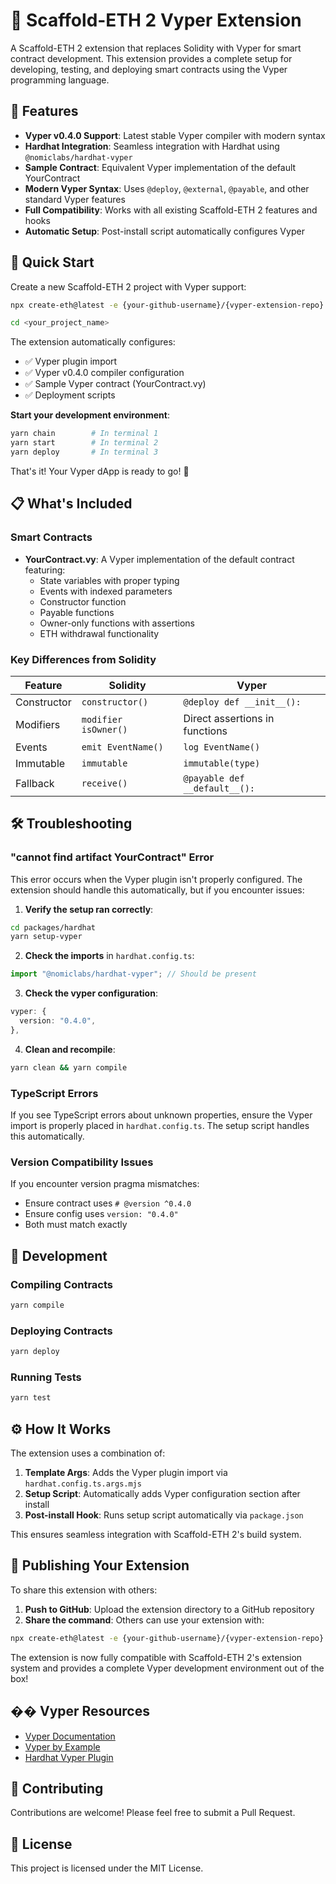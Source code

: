 # 🐍 Scaffold-ETH 2 Vyper Extension

A Scaffold-ETH 2 extension that replaces Solidity with Vyper for smart contract development. This extension provides a complete setup for developing, testing, and deploying smart contracts using the Vyper programming language.

## 🌟 Features

- **Vyper v0.4.0 Support**: Latest stable Vyper compiler with modern syntax
- **Hardhat Integration**: Seamless integration with Hardhat using `@nomiclabs/hardhat-vyper`
- **Sample Contract**: Equivalent Vyper implementation of the default YourContract
- **Modern Vyper Syntax**: Uses `@deploy`, `@external`, `@payable`, and other standard Vyper features
- **Full Compatibility**: Works with all existing Scaffold-ETH 2 features and hooks
- **Automatic Setup**: Post-install script automatically configures Vyper

## 🚀 Quick Start

Create a new Scaffold-ETH 2 project with Vyper support:

```bash
npx create-eth@latest -e {your-github-username}/{vyper-extension-repo}
```

```bash
cd <your_project_name>
```

The extension automatically configures:

- ✅ Vyper plugin import
- ✅ Vyper v0.4.0 compiler configuration
- ✅ Sample Vyper contract (YourContract.vy)
- ✅ Deployment scripts

**Start your development environment**:

```bash
yarn chain        # In terminal 1
yarn start        # In terminal 2
yarn deploy       # In terminal 3
```

That's it! Your Vyper dApp is ready to go! 🎉

## 📋 What's Included

### Smart Contracts

- **YourContract.vy**: A Vyper implementation of the default contract featuring:
  - State variables with proper typing
  - Events with indexed parameters
  - Constructor function
  - Payable functions
  - Owner-only functions with assertions
  - ETH withdrawal functionality

### Key Differences from Solidity

| Feature     | Solidity             | Vyper                          |
| ----------- | -------------------- | ------------------------------ |
| Constructor | `constructor()`      | `@deploy def __init__():`      |
| Modifiers   | `modifier isOwner()` | Direct assertions in functions |
| Events      | `emit EventName()`   | `log EventName()`              |
| Immutable   | `immutable`          | `immutable(type)`              |
| Fallback    | `receive()`          | `@payable def __default__():`  |

## 🛠️ Troubleshooting

### "cannot find artifact YourContract" Error

This error occurs when the Vyper plugin isn't properly configured. The extension should handle this automatically, but if you encounter issues:

1. **Verify the setup ran correctly**:

```bash
cd packages/hardhat
yarn setup-vyper
```

2. **Check the imports** in `hardhat.config.ts`:

```typescript
import "@nomiclabs/hardhat-vyper"; // Should be present
```

3. **Check the vyper configuration**:

```typescript
vyper: {
  version: "0.4.0",
},
```

4. **Clean and recompile**:

```bash
yarn clean && yarn compile
```

### TypeScript Errors

If you see TypeScript errors about unknown properties, ensure the Vyper import is properly placed in `hardhat.config.ts`. The setup script handles this automatically.

### Version Compatibility Issues

If you encounter version pragma mismatches:

- Ensure contract uses `# @version ^0.4.0`
- Ensure config uses `version: "0.4.0"`
- Both must match exactly

## 🔧 Development

### Compiling Contracts

```bash
yarn compile
```

### Deploying Contracts

```bash
yarn deploy
```

### Running Tests

```bash
yarn test
```

## ⚙️ How It Works

The extension uses a combination of:

1. **Template Args**: Adds the Vyper plugin import via `hardhat.config.ts.args.mjs`
2. **Setup Script**: Automatically adds Vyper configuration section after install
3. **Post-install Hook**: Runs setup script automatically via `package.json`

This ensures seamless integration with Scaffold-ETH 2's build system.

## 🚀 Publishing Your Extension

To share this extension with others:

1. **Push to GitHub**: Upload the extension directory to a GitHub repository
2. **Share the command**: Others can use your extension with:

```bash
npx create-eth@latest -e {your-github-username}/{vyper-extension-repo}
```

The extension is now fully compatible with Scaffold-ETH 2's extension system and provides a complete Vyper development environment out of the box!

## �� Vyper Resources

- [Vyper Documentation](https://docs.vyperlang.org/)
- [Vyper by Example](https://vyper-by-example.org/)
- [Hardhat Vyper Plugin](https://hardhat.org/hardhat-runner/plugins/nomiclabs-hardhat-vyper)

## 🤝 Contributing

Contributions are welcome! Please feel free to submit a Pull Request.

## 📄 License

This project is licensed under the MIT License.
